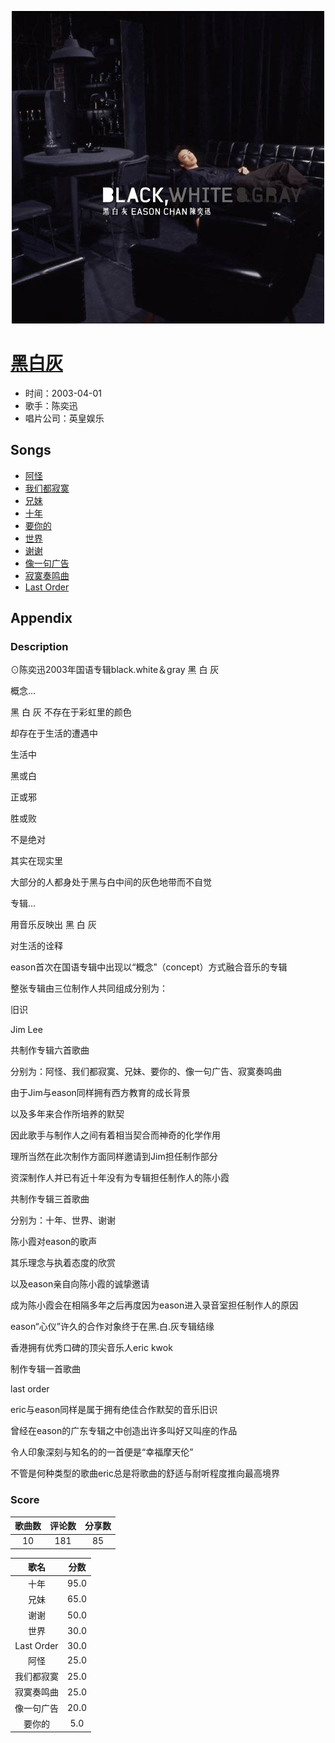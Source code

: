<p align="center">
	<img src="imgs/黑白灰.jpg" alt="album_img" />
</p>

# [黑白灰](https://music.163.com/album?id=6548)

* 时间：2003-04-01
* 歌手：陈奕迅
* 唱片公司：英皇娱乐
## Songs

* [阿怪](songs/阿怪_66838/README.md)
* [我们都寂寞](songs/我们都寂寞_66840/README.md)
* [兄妹](songs/兄妹_66841/README.md)
* [十年](songs/十年_66842/README.md)
* [要你的](songs/要你的_66844/README.md)
* [世界](songs/世界_66846/README.md)
* [谢谢](songs/谢谢_66849/README.md)
* [像一句广告](songs/像一句广告_66852/README.md)
* [寂寞奏鸣曲](songs/寂寞奏鸣曲_66855/README.md)
* [Last Order](songs/last_order_66858/README.md)
## Appendix

### Description

⊙陈奕迅2003年国语专辑black.white＆gray 黑 白 灰

概念...

黑 白 灰 不存在于彩虹里的颜色

却存在于生活的遭遇中

生活中

黑或白

正或邪

胜或败

不是绝对

其实在现实里

大部分的人都身处于黑与白中间的灰色地带而不自觉

专辑...

用音乐反映出 黑 白 灰

对生活的诠释

eason首次在国语专辑中出现以“概念”（concept）方式融合音乐的专辑

整张专辑由三位制作人共同组成分别为：

旧识

Jim Lee

共制作专辑六首歌曲

分别为：阿怪、我们都寂寞、兄妹、要你的、像一句广告、寂寞奏鸣曲

由于Jim与eason同样拥有西方教育的成长背景

以及多年来合作所培养的默契

因此歌手与制作人之间有着相当契合而神奇的化学作用

理所当然在此次制作方面同样邀请到Jim担任制作部分

资深制作人并已有近十年没有为专辑担任制作人的陈小霞

共制作专辑三首歌曲

分别为：十年、世界、谢谢

陈小霞对eason的歌声

其乐理念与执着态度的欣赏

以及eason亲自向陈小霞的诚挚邀请

成为陈小霞会在相隔多年之后再度因为eason进入录音室担任制作人的原因

eason“心仪”许久的合作对象终于在黑.白.灰专辑结缘

香港拥有优秀口碑的顶尖音乐人eric kwok

制作专辑一首歌曲

last order

eric与eason同样是属于拥有绝佳合作默契的音乐旧识

曾经在eason的广东专辑之中创造出许多叫好又叫座的作品

令人印象深刻与知名的的一首便是“幸福摩天伦”

不管是何种类型的歌曲eric总是将歌曲的舒适与耐听程度推向最高境界

### Score

|歌曲数|评论数|分享数|
|:---:|:---:|:---:|
|10|181|85|

|歌名|分数|
|:---:|:---:|
|十年|95.0
|兄妹|65.0
|谢谢|50.0
|世界|30.0
|Last Order|30.0
|阿怪|25.0
|我们都寂寞|25.0
|寂寞奏鸣曲|25.0
|像一句广告|20.0
|要你的|5.0
